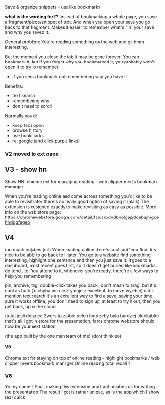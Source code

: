 Save & organize snippets - use like bookmarks

**what is the wording for??**
Instead of bookmarking a whole page, you save a fragment/piece/snippet of text. And when you open your save you go back to that fragment.
Makes it easier to remember what's "in" your save and why you saved it.

General problem: 
You're reading something on the web and go hmm interesting.
<!-- But if you close the tab you don't know if you'll ever -->
But the moment you close the tab it may be gone forever.
You can bookmark it, but if you forget why you bookmarked it, you probably won't open it to try to remember.
* if you see a bookmark not remembering why you have it

Benefits:
* text search
* remembering why
* don't need to scroll

Normally you'd:
* keep tabs open
* browse history
* use bookmarks
* re-google (and click purple links)

### V2 moved to ext page

## V3 - show hn
Show HN: chrome ext for managing reading - web clipper meets bookmark manager

When you're reading online and come across something you'd like to be able to revisit later there's no really good option of saving it (afaik)
The extension is designed exactly to make revisiting as easy as possible.
More info on the web store page: https://chromewebstore.google.com/detail/faros/pdndbnolgapjdcebajmgcehndggfegeo





## V4
too much nujabes (cri)
When reading online there's cool stuff you find, it's nice to be able to go back to it later.
You go to a website find something interesting, highlight one sentence and then you just save it.
It goes  to a dashboard, most recent goes first, so it doesn't get buried like bookmarks do tend..
to. You attend to it, whenever you're ready, there're a few ways to help you remembering

pin, archive, tag, double-click takes you back,I don't mean to brag, but it's cool as fuck
(tu chyba nic nie zrymuje z excellent, to moze wyjebie) did I mention text search it's an excellent
way to find a save, saving your time, sure it works offline, you don't need to sign
up, at least to try it out, then you get back, up in the cloud

(tutaj jesli dorzuce 2wers to zrobie pelen loop zeby  bylo bardziej tiktokable)
that's all I got in store for the presentation, faros chrome webstore should now be your next station


(the app built by the one man team of me)
(dont think so)

#### V5
Chrome ext for staying on top of online reading - highlight bookmarks / web clipper meets bookmark manager
Online reading total recall ?

### V6
Yo my name's Paul, making this extension and I put nujabes on for writing the presentation
The result I got is rather unique, as is the app which I show real quick